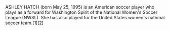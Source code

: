 ASHLEY HATCH (born May 25, 1995) is an American soccer player who plays as a forward for Washington Spirit of the National Women's Soccer League (NWSL). She has also played for the United States women's national soccer team.[1][2]

